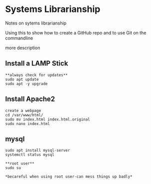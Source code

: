 # Systems Librarianship

Notes on sytems librarianship

Using this to show how to create a GitHub repo and to use Git on the commandline

more description

## Install a LAMP Stick

	**always check for updates**
	sudo apt update
	sudo apt -y upgrade

## Install Apache2

	create a webpage
	cd /var/www/html/
	sudo mv index.html index.html.original
	sudo nano index.html

## mysql

	sudo apt install mysql-server
	systemctl status mysql

	**root user**
	sudo su

	*becareful when using root user-can mess things up badly*
